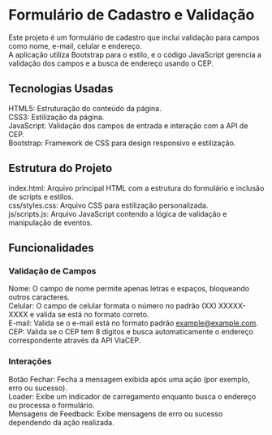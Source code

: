 # Formulário de Cadastro e Validação

Este projeto é um formulário de cadastro que inclui validação para campos como nome, e-mail, celular e endereço.\
A aplicação utiliza Bootstrap para o estilo, e o código JavaScript gerencia a validação dos campos e a busca de endereço usando o CEP.

## Tecnologias Usadas

HTML5: Estruturação do conteúdo da página.\
CSS3: Estilização da página.\
JavaScript: Validação dos campos de entrada e interação com a API de CEP.\
Bootstrap: Framework de CSS para design responsivo e estilização.

## Estrutura do Projeto

index.html: Arquivo principal HTML com a estrutura do formulário e inclusão de scripts e estilos.\
css/styles.css: Arquivo CSS para estilização personalizada.\
js/scripts.js: Arquivo JavaScript contendo a lógica de validação e manipulação de eventos.

## Funcionalidades

### Validação de Campos

Nome: O campo de nome permite apenas letras e espaços, bloqueando outros caracteres.\
Celular: O campo de celular formata o número no padrão (XX) XXXXX-XXXX e valida se está no formato correto.\
E-mail: Valida se o e-mail está no formato padrão example@example.com.\
CEP: Valida se o CEP tem 8 dígitos e busca automaticamente o endereço correspondente através da API ViaCEP.

### Interações

Botão Fechar: Fecha a mensagem exibida após uma ação (por exemplo, erro ou sucesso).\
Loader: Exibe um indicador de carregamento enquanto busca o endereço ou processa o formulário.\
Mensagens de Feedback: Exibe mensagens de erro ou sucesso dependendo da ação realizada.
